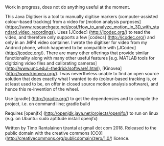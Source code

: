 Work in progress, does not do anything useful at the moment.


This Java Digitiser is a tool to manually digitise markers (computer-assisted colour-based tracking) from a video for [motion analysis purposes] (https://www.researchgate.net/post/How_to_analyze_motion_in_3D_with_standard_video_recordings). Uses [JCodec] (http://jcodec.org/) to read the video, and therefore only supports a few [codecs] (http://jcodec.org/) and only in an .MP4 video container. I wrote the digitiser for video from my Android phone, which happened to be compatible with [JCodec] (http://jcodec.org/). There are many other  offerings that provide similar functionality along with many other useful features [e.g. MATLAB tools for digitizing video files and calibrating cameras] (http://www.unc.edu/~thedrick/software1.html), [Kinovea] (http://www.kinovea.org/). I was nevertheless unable to find an open source solution that does exactly what I wanted to do (colour-based tracking is, or at least used to be, on offer in closed source motion analysis software), and hence this re-invention of the wheel.

Use [gradle] (http://gradle.org/) to get the dependensies and to compile the project, i.e. on command line; gradle build 

Requires [openjfx] (http://openjdk.java.net/projects/openjfx/) to run on linux (e.g. on Ubuntu: sudo aptitude install openjfx)

Written by Timo Rantalainen tjrantal at gmail dot com 2018. Released to the public domain with the creative commons [CC0] (http://creativecommons.org/publicdomain/zero/1.0/) licence.
